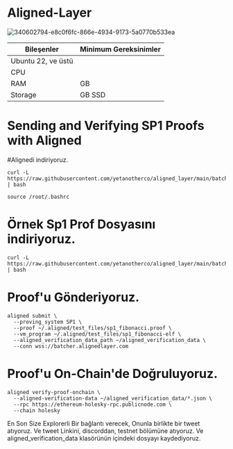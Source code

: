# Aligned-Layer

![340602794-e8c0f6fc-866e-4934-9173-5a0770b533ea](https://github.com/0xtuncay/Aligned-Layer/assets/126924328/f2618ec7-9762-43ed-882d-473a1598b54d)


| Bileşenler | Minimum Gereksinimler | 
| ------------ | ------------ |
| Ubuntu 22, ve üstü |
| CPU |	 |
| RAM	|  GB |
| Storage	|  GB SSD |

# Sending and Verifying SP1 Proofs with Aligned

#Alignedi indiriyoruz.

```
curl -L https://raw.githubusercontent.com/yetanotherco/aligned_layer/main/batcher/aligned/install_aligned.sh | bash
```

```
source /root/.bashrc
```

# Örnek Sp1 Prof Dosyasını indiriyoruz.

```
curl -L https://raw.githubusercontent.com/yetanotherco/aligned_layer/main/batcher/aligned/get_proof_test_files.sh | bash
```

# Proof'u Gönderiyoruz.

```
aligned submit \
  --proving_system SP1 \
  --proof ~/.aligned/test_files/sp1_fibonacci.proof \
  --vm_program ~/.aligned/test_files/sp1_fibonacci-elf \
  --aligned_verification_data_path ~/aligned_verification_data \
  --conn wss://batcher.alignedlayer.com
```

#  Proof'u On-Chain'de Doğruluyoruz.

```
aligned verify-proof-onchain \
  --aligned-verification-data ~/aligned_verification_data/*.json \
  --rpc https://ethereum-holesky-rpc.publicnode.com \
  --chain holesky
```

En Son Size Explorerli Bir bağlantı verecek, Onunla birlikte bir tweet atıyoruz. Ve tweet Linkini, discorddan, testnet bölümüne atıyoruz.
Ve aligned_verification_data klasörünün içindeki dosyayı kaydediyoruz.




